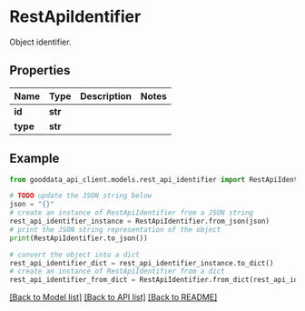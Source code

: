 # RestApiIdentifier

Object identifier.

## Properties

Name | Type | Description | Notes
------------ | ------------- | ------------- | -------------
**id** | **str** |  | 
**type** | **str** |  | 

## Example

```python
from gooddata_api_client.models.rest_api_identifier import RestApiIdentifier

# TODO update the JSON string below
json = "{}"
# create an instance of RestApiIdentifier from a JSON string
rest_api_identifier_instance = RestApiIdentifier.from_json(json)
# print the JSON string representation of the object
print(RestApiIdentifier.to_json())

# convert the object into a dict
rest_api_identifier_dict = rest_api_identifier_instance.to_dict()
# create an instance of RestApiIdentifier from a dict
rest_api_identifier_from_dict = RestApiIdentifier.from_dict(rest_api_identifier_dict)
```
[[Back to Model list]](../README.md#documentation-for-models) [[Back to API list]](../README.md#documentation-for-api-endpoints) [[Back to README]](../README.md)


